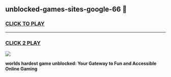 
## unblocked-games-sites-google-66 👋
<h3>
<a href="https://premium.freeplayer.one?title=unblocked-games-sites-google-66&ref=14F">CLICK TO PLAY</a></h3>
<hr>

<h3>
<a href="https://premium.freeplayer.one?title=unblocked-games-sites-google-66&ref=14F">CLICK 2 PLAY</a>
  
</h3>

<a href="https://premium.freeplayer.one?title=unblocked-games-sites-google-66&ref=12F/"><img src="https://clearcache.store/games.png"></a>


**worlds hardest game unblocked: Your Gateway to Fun and Accessible Online Gaming**
